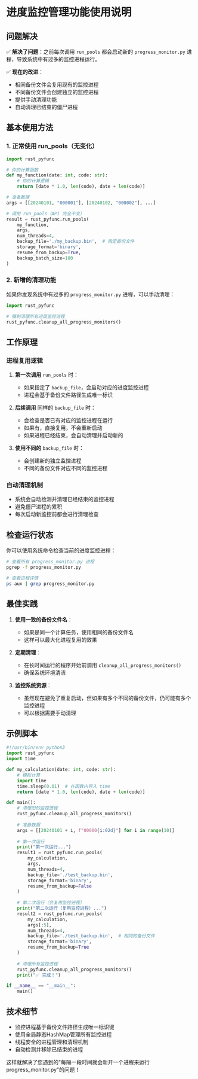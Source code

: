 # 进度监控管理功能使用说明

## 问题解决

✅ **解决了问题**：之前每次调用 `run_pools` 都会启动新的 `progress_monitor.py` 进程，导致系统中有过多的监控进程运行。

✅ **现在的改进**：
- 相同备份文件会复用现有的监控进程
- 不同备份文件会创建独立的监控进程  
- 提供手动清理功能
- 自动清理已结束的僵尸进程

## 基本使用方法

### 1. 正常使用 run_pools（无变化）

```python
import rust_pyfunc

# 你的计算函数
def my_function(date: int, code: str):
    # 你的计算逻辑
    return [date * 1.0, len(code), date + len(code)]

# 准备数据
args = [[20240101, "000001"], [20240102, "000002"], ...]

# 调用 run_pools（API 完全不变）
result = rust_pyfunc.run_pools(
    my_function,
    args,
    num_threads=4,
    backup_file='./my_backup.bin',  # 指定备份文件
    storage_format='binary',
    resume_from_backup=True,
    backup_batch_size=100
)
```

### 2. 新增的清理功能

如果你发现系统中有过多的 `progress_monitor.py` 进程，可以手动清理：

```python
import rust_pyfunc

# 强制清理所有进度监控进程
rust_pyfunc.cleanup_all_progress_monitors()
```

## 工作原理

### 进程复用逻辑

1. **第一次调用** `run_pools` 时：
   - 如果指定了 `backup_file`，会启动对应的进度监控进程
   - 进程会基于备份文件路径生成唯一标识

2. **后续调用** 同样的 `backup_file` 时：
   - 会检查是否已有对应的监控进程在运行
   - 如果有，直接复用，不会重新启动
   - 如果进程已经结束，会自动清理并启动新的

3. **使用不同的** `backup_file` 时：
   - 会创建新的独立监控进程
   - 不同的备份文件对应不同的监控进程

### 自动清理机制

- 系统会自动检测并清理已经结束的监控进程
- 避免僵尸进程的累积
- 每次启动新监控前都会进行清理检查

## 检查运行状态

你可以使用系统命令检查当前的进度监控进程：

```bash
# 查看所有 progress_monitor.py 进程
pgrep -f progress_monitor.py

# 查看进程详情
ps aux | grep progress_monitor.py
```

## 最佳实践

1. **使用一致的备份文件名**：
   - 如果是同一个计算任务，使用相同的备份文件名
   - 这样可以最大化进程复用的效果

2. **定期清理**：
   - 在长时间运行的程序开始前调用 `cleanup_all_progress_monitors()`
   - 确保系统环境清洁

3. **监控系统资源**：
   - 虽然现在避免了重复启动，但如果有多个不同的备份文件，仍可能有多个监控进程
   - 可以根据需要手动清理

## 示例脚本

```python
#!/usr/bin/env python3
import rust_pyfunc
import time

def my_calculation(date: int, code: str):
    # 模拟计算
    import time
    time.sleep(0.01)  # 在函数内导入 time
    return [date * 1.0, len(code), date + len(code)]

def main():
    # 清理旧的监控进程
    rust_pyfunc.cleanup_all_progress_monitors()
    
    # 准备数据
    args = [[20240101 + i, f"00000{i:02d}"] for i in range(10)]
    
    # 第一次运行
    print("第一次运行...")
    result1 = rust_pyfunc.run_pools(
        my_calculation,
        args,
        num_threads=4,
        backup_file='./test_backup.bin',
        storage_format='binary',
        resume_from_backup=False
    )
    
    # 第二次运行（会复用监控进程）
    print("第二次运行（复用监控进程）...")
    result2 = rust_pyfunc.run_pools(
        my_calculation,
        args[:5],
        num_threads=4,
        backup_file='./test_backup.bin',  # 相同的备份文件
        storage_format='binary',
        resume_from_backup=True
    )
    
    # 清理所有监控进程
    rust_pyfunc.cleanup_all_progress_monitors()
    print("✅ 完成！")

if __name__ == "__main__":
    main()
```

## 技术细节

- 监控进程基于备份文件路径生成唯一标识键
- 使用全局静态HashMap管理所有监控进程
- 线程安全的进程管理和清理机制
- 自动检测并移除已结束的进程

这样就解决了您遇到的"每隔一段时间就会新开一个进程来运行 progress_monitor.py"的问题！ 
